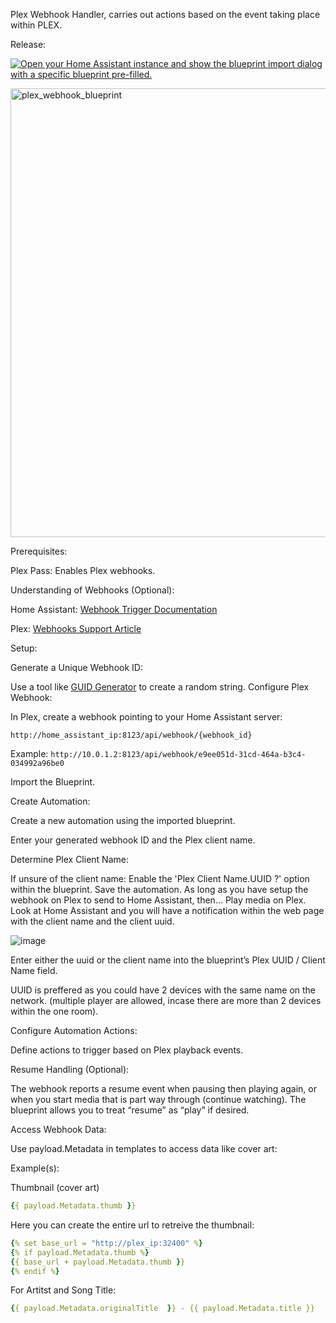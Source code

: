 Plex Webhook Handler, carries out actions based on the event taking place within PLEX.


Release:

[![Open your Home Assistant instance and show the blueprint import dialog with a specific blueprint pre-filled.](https://my.home-assistant.io/badges/blueprint_import.svg)](https://my.home-assistant.io/redirect/blueprint_import/?blueprint_url=https://github.com/thenextbutton/home_assistant/blob/main/blueprints/plex_webhook_handler/plex_webhook_release.yaml)



<img width="718" alt="plex_webhook_blueprint" src="https://github.com/user-attachments/assets/c44efbb4-f314-4546-a774-2407f8f1689a" />



Prerequisites:

Plex Pass: Enables Plex webhooks.

Understanding of Webhooks (Optional):

Home Assistant: [Webhook Trigger Documentation](https://www.home-assistant.io/docs/automation/trigger/#webhook-trigger)

Plex: [Webhooks Support Article](https://support.plex.tv/articles/115002267687-webhooks/)

Setup:

Generate a Unique Webhook ID:

Use a tool like [GUID Generator](https://guidgenerator.com/) to create a random string.
Configure Plex Webhook:

In Plex, create a webhook pointing to your Home Assistant server:

`http://home_assistant_ip:8123/api/webhook/{webhook_id}`

Example: `http://10.0.1.2:8123/api/webhook/e9ee051d-31cd-464a-b3c4-034992a96be0`

Import the Blueprint.

Create Automation:

Create a new automation using the imported blueprint.

Enter your generated webhook ID and the Plex client name.

Determine Plex Client Name:

If unsure of the client name:
Enable the 'Plex Client Name.UUID ?' option within the blueprint.
Save the automation.
As long as you have setup the webhook on Plex to send to Home Assistant, then...
Play media on Plex.
Look at Home Assistant and you will have a notification within the web page with the client name and the client uuid.

![image](https://github.com/user-attachments/assets/540c68c0-4be0-499b-b5e6-b6120d744fd9)


Enter either the uuid or the client name into the blueprint’s Plex UUID / Client Name field.

UUID is preffered as you could have 2 devices with the same name on the network.
(multiple player are allowed, incase there are more than 2 devices within the one room).

Configure Automation Actions:

Define actions to trigger based on Plex playback events.


Resume Handling (Optional):

The webhook reports a resume event when pausing then playing again, or when you start media that is part way through (continue watching).
The blueprint allows you to treat “resume” as “play” if desired.


Access Webhook Data:

Use payload.Metadata in templates to access data like cover art:

Example(s): 

Thumbnail (cover art)
```yaml
{{ payload.Metadata.thumb }}
```

Here you can create the entire url to retreive the thumbnail:
```yaml
{% set base_url = "http://plex_ip:32400" %}
{% if payload.Metadata.thumb %}
{{ base_url + payload.Metadata.thumb }}
{% endif %}
```

For Artitst and Song Title:
```yaml
{{ payload.Metadata.originalTitle  }} - {{ payload.Metadata.title }}
```

